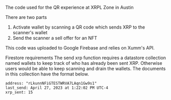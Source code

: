 The code used for the QR experience at XRPL Zone in Austin

There are two parts
1. Activate wallet by scanning a QR code which sends XRP to the scanner's wallet
2. Send the scanner a sell offer for an NFT

This code was uploaded to Google Firebase and relies on Xumm's API.

Firestore requirements
The send xrp function requires a datastore collection named wallets to keep track of who has already been sent XRP. Otherwise users would be able to keep scanning and drain the wallets. The documents in this collection have the format below.

```
address: "rLkunnNFiGTESTWRVA7LAqn1Gw9s1"
last_send: April 27, 2023 at 1:22:02 PM UTC-4
xrp_sent: 15
```
